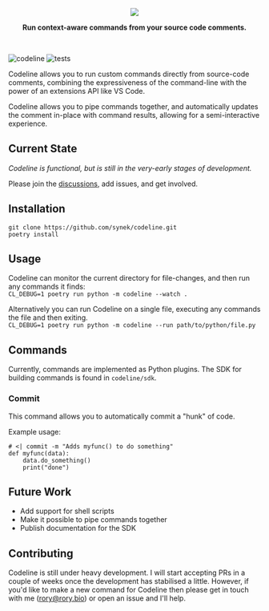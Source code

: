 <p align="center">
  <img src="https://user-images.githubusercontent.com/9436784/111063516-ed8fe480-84a6-11eb-9a8d-c5235c3d9e3c.png">
</p>
<p align="center">
  <b>Run context-aware commands from your source code comments.</b>
</p>
<br/>

![codeline](https://user-images.githubusercontent.com/9436784/111068981-d959e080-84c2-11eb-9b13-7b00d751fc10.gif)
![tests](https://github.com/synek/codeline/workflows/Full%20Tests/badge.svg)

Codeline allows you to run custom commands directly from source-code comments, combining the expressiveness of the command-line with the power of an extensions API like VS Code. 

Codeline allows you to pipe commands together, and automatically updates the comment in-place with command results, allowing for a semi-interactive experience.

## Current State

*Codeline is functional, but is still in the very-early stages of development.*  

Please join the [discussions](https://github.com/synek/codeline/discussions), add issues, and get involved.

## Installation

`git clone https://github.com/synek/codeline.git`  
`poetry install`

## Usage
Codeline can monitor the current directory for file-changes, and then run any commands it finds:  
`CL_DEBUG=1 poetry run python -m codeline --watch .`

Alternatively you can run Codeline on a single file, executing any commands the file and then exiting.  
`CL_DEBUG=1 poetry run python -m codeline --run path/to/python/file.py`

## Commands

Currently, commands are implemented as Python plugins. The SDK for building commands is found in `codeline/sdk`.

### Commit
This command allows you to automatically commit a "hunk" of code. 

Example usage: 
```
# <| commit -m "Adds myfunc() to do something"
def myfunc(data):
    data.do_something()
    print("done")
```

## Future Work

* Add support for shell scripts
* Make it possible to pipe commands together
* Publish documentation for the SDK

## Contributing

Codeline is still under heavy development. I will start accepting PRs in a couple of weeks once the development has stabilised a little. However, if you'd like to make a new command for Codeline then please get in touch with me (rory@rory.bio) or open an issue and I'll help.

